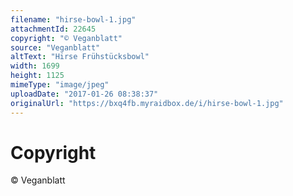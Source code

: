 ```yaml
---
filename: "hirse-bowl-1.jpg"
attachmentId: 22645
copyright: "© Veganblatt"
source: "Veganblatt"
altText: "Hirse Frühstücksbowl"
width: 1699
height: 1125
mimeType: "image/jpeg"
uploadDate: "2017-01-26 08:38:37"
originalUrl: "https://bxq4fb.myraidbox.de/i/hirse-bowl-1.jpg"
---
```


# Copyright

© Veganblatt
